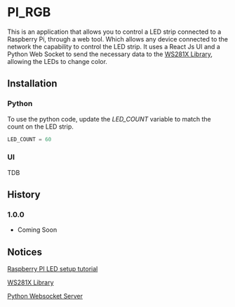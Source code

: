 # PI_RGB #

This is an application that allows you to control a LED strip connected to a Raspberry Pi, 
through a web tool. Which allows any device connected to the network the capability to control 
the LED strip. It uses a React Js UI and a Python Web Socket to send the necessary data to the 
[WS281X Library](https://github.com/jgarff/rpi_ws281x), allowing the LEDs to change color.


## Installation ##

### Python ###

To use the python code, update the *LED_COUNT* variable to match the count on the LED strip.

```python
LED_COUNT = 60
```

### UI ###

TDB



## History ##

### 1.0.0 ###

* Coming Soon


## Notices ##

[Raspberry PI LED setup tutorial](https://dordnung.de/raspberrypi-ledstrip/ws2812)

[WS281X Library](https://github.com/jgarff/rpi_ws281x)

[Python Websocket Server](https://github.com/Pithikos/python-websocket-server)
